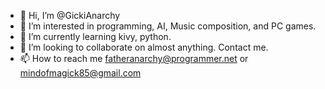 - 👋 Hi, I’m @GickiAnarchy
- 👀 I’m interested in programming, AI, Music composition, and PC games.
- 🌱 I’m currently learning kivy, python.
- 💞️ I’m looking to collaborate on almost anything. Contact me.
- 📫 How to reach me fatheranarchy@programmer.net or mindofmagick85@gmail.com

<!---
GickiAnarchy/GickiAnarchy is a ✨ special ✨ repository because its `README.md` (this file) appears on your GitHub profile.
You can click the Preview link to take a look at your changes.
--->
